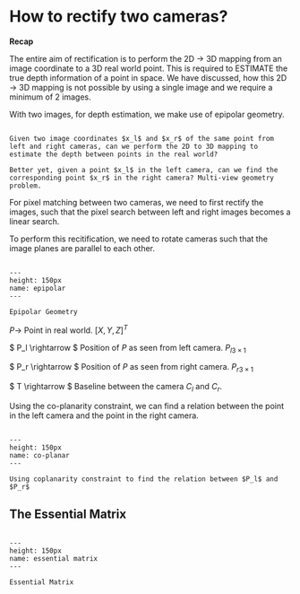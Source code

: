 # How to rectify two cameras?

**Recap**

The entire aim of rectification is to perform the 2D $\rightarrow$ 3D mapping from an image coordinate to a 3D real world point. This is required to ESTIMATE the true depth information of a point in space. <span class = 'high'>We have discussed, how this 2D $\rightarrow$ 3D mapping is not possible by using a single image and we require a minimum of 2 images.</span>

With two images, for depth estimation, we make use of <span class = 'high'>epipolar geometry.</span>

```{note}

Given two image coordinates $x_l$ and $x_r$ of the same point from left and right cameras, can we perform the 2D to 3D mapping to estimate the depth between points in the real world?

Better yet, given a point $x_l$ in the left camera, can we find the corresponding point $x_r$ in the right camera? Multi-view geometry problem.
```

For pixel matching between two cameras, we need to first rectify the images, such that the pixel search between left and right images becomes a linear search.

To perform this recitification, we need to rotate cameras such that the image planes are parallel to each other.

```{figure} /imgs/epipolar.PNG

---
height: 150px
name: epipolar
---

Epipolar Geometry
```

$P \rightarrow$ Point in real world. $[X,Y,Z]^T$

$ P_l \rightarrow $ Position of $P$ as seen from left camera. ${P_l}_{3 \times 1}$

$ P_r \rightarrow $ Position of $P$ as seen from right camera. ${P_r}_{3 \times 1}$

$ T \rightarrow $ Baseline between the camera $C_l$ and $C_r$.

Using the co-planarity constraint, we can find a relation between the point in the left camera and the point in the right camera.

```{figure} /imgs/co-planarity-constraint.PNG

---
height: 150px
name: co-planar
---

Using coplanarity constraint to find the relation between $P_l$ and $P_r$
```

## The Essential Matrix

```{figure} /imgs/essential-matrix.PNG

---
height: 150px
name: essential matrix
---

Essential Matrix
```







<!-- Intuitively, to rectify two cameras with each other, we need to rotate the cameras.
1. Rotate right (or left) camera to be in the same pose as left (or right) camera.
2. Then rotate both cameras to be parallel to the baseline.

Before contuining to image rectification, lets define some notations.

$x_1$ is the object location (usually a point), located in image1.

$x_2$ is the object location (usually a point), located in image2.

Before solving the correspondence problem, we are required to rotate the cameras to be in line with eachother.

Let $X = [X,Y,Z]^T$ be the world coordinate of the image coordinates, $x_1$ and $x_2$.

From {eq}`projection` we know that the image location of a point is found by the dot product of intrinsic and extrinsic camera parameters.

$$
x_1 = KR_1X = R_1^{-1}K^{-1}x_1
$$

$$
x_2 = KR_1X = K R_2R_1^{-1}K^{-1}*x_1
$$

This gives us a representation of $x_2$ in terms of $x_1$ after rotation.

```{math}
:label: recitification

x_2 = Hx_1
```

$$
H = KR_2R_1^{-1}K^{-1}
$$

Here in the above case, both cameras are considered to have the same intrinsic parameter matrix $K$. Else, $K_1$, $K_2$.

In short, to find the matrix $H$, we need to know:
1. Intrinsic parameters of the cameras
2. The pose of the camera.

The translation is considered to be $0$ here.

## Fundamental matrix

<span class = 'high'>The epipolar geometry is the intrinsic projective geometry between two views. It is independent of scene structure, and only depends on the internal parameters and the relative pose.</span>

The fundamental matrix $F$ encapsulates this intrinsic geometry. It is a $3 \times 3$ matrix of <span class ='high'>rank 2</span>. If a point in a 3-space $X$ is images as $x_1$ in the first view and $x_2$ in the second, then the image points satisfy the relation:

```{math}
:label: fundamental
x_2^TFx = 0
```

### Calculating fundamental matrix

$$
P_r = R(P_l-T)
$$ -->






